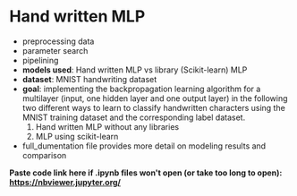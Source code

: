 # Hand written MLP
- preprocessing data
- parameter search
- pipelining
- **models used**: Hand written MLP vs library (Scikit-learn) MLP
- **dataset**: MNIST handwriting dataset
- **goal**: implementing the backpropagation learning algorithm for a multilayer (input, one hidden layer and one output layer) in the following two different ways to learn to classify handwritten characters using the MNIST training dataset and the corresponding label dataset.
    1. Hand written MLP without any libraries
    2. MLP using scikit-learn
- full_dumentation file provides more detail on modeling results and comparison
 
**Paste code link here if .ipynb files won't open (or take too long to open): https://nbviewer.jupyter.org/**
